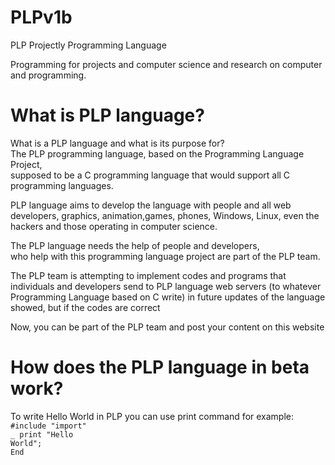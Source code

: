 # PLPv1b
PLP Projectly Programming Language<p>
 Programming for projects and computer science and research on computer and programming.
# What is PLP language?
What is a PLP language and what is its purpose for?<br>
The PLP programming language, based on the Programming Language Project,<br>
supposed to be a C programming language that would support all C programming languages.<p>
PLP language aims to develop the language with people and all web developers, graphics, animation,games, phones, Windows, Linux, even the hackers and those operating in computer science.<p>
The PLP language needs the help of people and developers,<br>
who help with this programming language project are part of the PLP team.<p>
The PLP team is attempting to implement codes and programs that individuals and developers send to PLP language web servers (to whatever Programming Language based on C write) in future updates of the language showed,
but if the codes are correct

Now, you can be part of the PLP team and post your content on this website<br>
# How does the PLP language in beta work?
To write Hello World in PLP you can use print command for example:
<br>
<code>#include "import"</code>
<br><code>_ print "Hello World";</code><br><code>End</code><p>
 <script src="https://plplanguage.ir/js/Assistant.js"></script>
 <script>
  speak("Hello World");
 </script>
              

  
